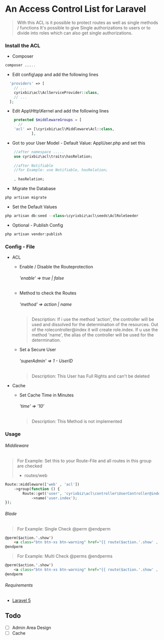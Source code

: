 # An Access Control List for Laravel

> With this ACL is it possible to protect routes as well as single methods / functions
> It's possible to give Single authorizations to users or to divide into roles which can also get single authorizations.


### Install the ACL

* Composer
```php
composer .....
```

* Edit config\app and add the following lines

```php
  'providers' => [
    // ...
    cyrixbiz\acl\AclServiceProvider::class,
    // ...
  ];
```

* Edit App\Http\Kernel and add the following lines

```php
    protected $middlewareGroups = [
	  //
    'acl' => [\cyrixbiz\acl\Middleware\Acl::class,
            ],
```

*  Got to your User Model - Default Value: App\User.php and set this

```php
    //after namespace .....
    use cyrixbiz\acl\traits\hasRelation;
    
    //after Notifiable
    //for Example: use Notifiable, hasRelation;
    
    , hasRelation;
```

* Migrate the Database

```php
php artisan migrate
```

* Set the Default Values

```php
php artisan db:seed --class=\cyrixbiz\acl\seeds\AclRoleSeeder
```

* Optional - Publish Config

```php
php artisan vendor:publish
```

### Config - File

* ACL

    *  Enable / Disable the Routeprotection
    
        ###### 'enable' => true | false
        
    * Method to check the Routes
    
        ###### 'method' => action | name
        > Description: If i use the method 'action', the controller will be used and dissolved for the determination
         of the resources.
         Out of the rolecontroller@index it will create role.index.
         If u use the method 'name', the alias of the controller will be used  for the determination.
    
    * Set a Secure User
        ###### 'superAdmin' => 1 - UserID
        > Description: This User has Full Rights and can't be deleted
        
* Cache

    * Set Cache Time in Minutes
        ###### 'time' => '10'
        > Description: This Method is not implemented
        

### Usage

###### Middleware
> For Example: Set this to your Route-File and all routes in this group are checked
>  - routes/web

```php
Route::middleware(['web' , 'acl'])
    ->group(function () {
        Route::get('user', 'cyrixbiz\acl\controller\UserController@index')
            ->name('user.index');
});
```

###### Blade
> For Example: Single Check @perm @endperm

```html
@perm($action.'.show')
    <a class="btn btn-xs btn-warning" href="{{ route($action.'.show' , $value->id) }}"> <i class="fa fa-btn fa-edit"></i>Anzeigen</a>
@endperm
```

> For Example: Multi Check @perms @endperms

```html
@perm($action.'.show')
    <a class="btn btn-xs btn-warning" href="{{ route($action.'.show' , $value->id) }}"> <i class="fa fa-btn fa-edit"></i>Anzeigen</a>
@endperm
```

###### Requirements

- <a href="http://laravel.com/docs/5.7">Laravel 5</a>

## Todo
- [ ] Admin Area Design
- [ ] Cache